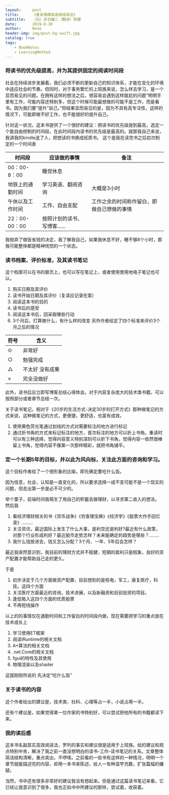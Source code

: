 ```yaml
---
layout:     post
title:      《麦肯锡精英高效阅读法》
subtitle:   （日）赤羽雄二（翻译）陈健
date:       2019-8-30
author:     Rone
header-img: img/post-bg-swift.jpg
catalog: true
tags:
    - BookNotes
	- LearningMethod
---
```


### 将读书的优先级提高，并为其提供固定的阅读时间段

社会在持续进步发展着，我们必须不断的更新自己的知识体系，才能在变化的环境中适应社会的节奏。但同时，对于事务繁忙的上班族来说，怎么样去学习，是一个显而易见的问题。在拥有这样的想法之后，很容易会遇到这样尴尬的问题“明明手里有工作，可能内容还特别多，但这个时候可能最想做的可能不是工作，而是看书。因为我们要“提升”自己。”但结果显而易见的是，因为不具有高专注性，这样的情况下，可能即做不好工作，也不能很好的提升自己。

针对这一状况，这本书提供了一个很好的建议：把读书的优先级提到最高，选定一个能自由控制的时间段，在此时间段内读书的优先级是最高的。就那我自己来说，我讲我的kindle送了人，把想读的书换成纸质书。
这个是我在读完书之后初次制定的一个时间表

 时间段 | 应该做的事情 | 备注
---|---|--- 
00：00-8：00 | 睡觉休息 |
地铁上的通勤时间 | 学习英语、翻阅咨询 | 大概是3小时
午休以及工作时间 | 工作、自由支配 | 工作之余的时间称作留白，即做自己想做的事情
22：00-00：00 | 按照计划的读书、写博客...... 

我抛弃了做饭省钱的决定，我了解我自己，如果我休息不好，睡不够8个小时，那我可能整体都是精神恍惚的一个状态。

### 读书档案、评价标准，及其读书笔记

这个档案可以在书的扉页上，也可以写在笔记上，或者使用使用地电子笔记也可以。

1. 购买日期及其评价
2. 读书开始日期及其评价（复读应记录在案）
3. 阅读这本书的目的
4. 读书后的感受
5. 阅读这本书后，回采取哪些行动
6. 3个月后，打算做什么，有什么样的改变
另外作者给定了四个标准来评价3个月之后的情况

 符号 | 含义
---|---
⊙ | 非常好
 ○ | 勉强完成
△ | 不太好 没有成果
 × | 完全没做好

此外，读书后应立即写博客总结心得体会。对于内容复杂庞大的技术类书籍，可以按照部分或者章节总结一次。

关于读书笔记，相对于《20岁的生活方式-决定30岁的打开方式》那种做笔记的方式来说，这种做笔记的方式，更便捷，更舒适，也富有成效。

1. 使用黄色荧光笔通过划线的方式对需要标注的地方进行标记
2. 通过折书角的方式来标记标注的地方，首次标注的地方可以折上书角。重读时可以有三种选择，觉得内容意义特别深刻可以折下书角，觉得内容一依然很棒留上书角，觉得内容不像第一次那样精彩，就把书角铺平。


### 定一个长期5年的目标，并以此为风向标，关注此方面的咨询和学习。

这个目标作者给了一个很形象的比喻，即先确定要吃什么饭。

因为信息，社会，认知是一直变化的，所以要求选择一成不变可能不是一个现实的问题，但走出第一步是必不可少的。

举个栗子，前端时间我萌生了用自己的积蓄去做理财，以寻求第二收入的想法。
然后我
1. 看经济理财相关的书《货币战争》《穷查理宝典》《经济学》《股票大作手回忆录》.........
2. 关注资讯，最近国际上发生了什么大事，是利空还是利好?最近有什么政策，对那个行业形成利好？最近股市走势怎样？未来能确定的趋势是哪些？........
3. 我什么钱放进去，钱又怎么分配？3个月、一年、5年后会怎样？

最近我突然意识到，我目前的理财方式并不稳健，短期的盈利只是假象，良好的资产配置才能帮助自己走的更久。

于是
1. 初步决定于几个方面做资产配置，目前想到的是核电，军工，康复医疗，科技。这四个方面
2. 关注医疗方面最近的咨询，技术进展，以及新融资和目前投资的项目。
3. 逢低吸入这四个方面的优质股票
4. 不再短线操作

以上的的事情仅在通勤时间和工作留白的时间段内做，现在需要把学习的重点放在技术成长上
1. 学习使用ET框架
2. 阅读IRuntime的相关文档
3. A*算法的相关文档
4. .net.Core的相关文档
5. fgui的特性及其使用
6. 物理渲染以及shader

这就刚刚所说的 先决定“吃什么饭”

### 关于读书的内容

这个作者给出的建议是，技术类、社科、心理等占一半，小说占用一半。

还有个建议是，如果觉得某一位作家的书特别好，可以尝试把他所有的书籍都读下来。

### 我的读后感

这本书名副其实高效阅读法，罗列的事实和建议很是适用于上班族。给的建议和观点特别中肯，解决了我之前一直没想明白的读书-工作-读书笔记的关系。文章整体简洁结构清晰，重点突出，不啰嗦。之前看的一些书有这样的一种情况，明明一个章节就能描述完的内容，却用一本书来陈述，给人一有种滥竽充数，扩张篇幅的嫌疑。

  当然，书中还有很多非常好的建议我没有想起来。但是通过这篇读书笔记来看，它已经让我意识到了很多，我也正如书中所建议的那样，尝试着，收获着。

